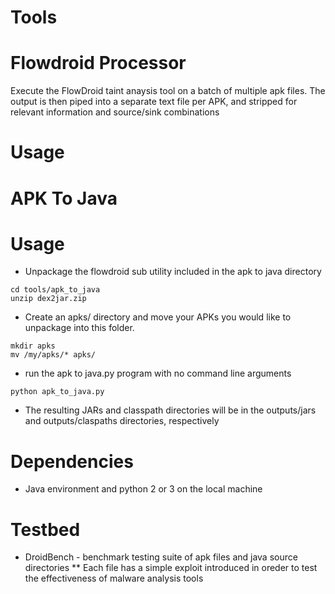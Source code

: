 Tools
===

Flowdroid Processor
==

Execute the FlowDroid taint anaysis tool on a batch of multiple apk files.
The output is then piped into a separate text file per APK, and stripped
for relevant information and source/sink combinations

Usage
=  

APK To Java
==

Usage 
=

* Unpackage the flowdroid sub utility included in the apk to java directory
```
cd tools/apk_to_java
unzip dex2jar.zip
```

* Create an apks/ directory and move your APKs you would like to unpackage into this folder.
```
mkdir apks
mv /my/apks/* apks/
```
* run the apk to java.py program with no command line arguments
```
python apk_to_java.py
```
* The resulting JARs and classpath directories will be in the outputs/jars and outputs/claspaths directories, respectively

Dependencies
=

* Java environment and python 2 or 3 on the local machine

Testbed
==
* DroidBench - benchmark testing suite of apk files and java source directories
** Each file has a simple exploit introduced in oreder to test the effectiveness of malware analysis tools 
